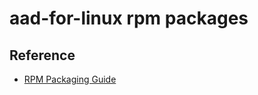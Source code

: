 # aad-for-linux rpm packages

## Reference

- [RPM Packaging Guide](https://rpm-packaging-guide.github.io)
